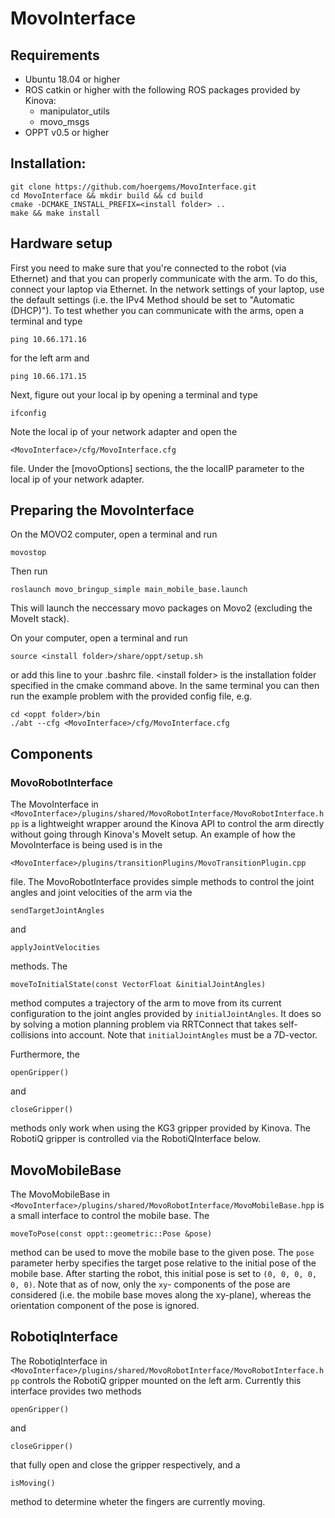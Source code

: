 
# MovoInterface

## Requirements
- Ubuntu 18.04 or higher
- ROS catkin or higher with the following ROS packages provided by Kinova: 
	- manipulator_utils 
	- movo_msgs
- OPPT v0.5 or higher    

## Installation:

    git clone https://github.com/hoergems/MovoInterface.git
    cd MovoInterface && mkdir build && cd build
    cmake -DCMAKE_INSTALL_PREFIX=<install folder> ..
    make && make install

## Hardware setup
First you need to make sure that you're connected to the robot (via Ethernet) and that you can properly communicate with the arm. To do this, connect your laptop via Ethernet. In the network settings of your laptop, use the default settings (i.e. the IPv4 Method should be set to "Automatic (DHCP)"). To test whether you can communicate with the arms, open a terminal and type
    
    ping 10.66.171.16

for the left arm and

    ping 10.66.171.15

Next, figure out your local ip by opening a terminal and type

    ifconfig

Note the local ip of your network adapter and open the 

    <MovoInterface>/cfg/MovoInterface.cfg
file. Under the [movoOptions] sections, the the localIP parameter to the local ip of your network adapter.

## Preparing the MovoInterface
On the MOVO2 computer, open a terminal and run

    movostop

Then run

    roslaunch movo_bringup_simple main_mobile_base.launch
This will launch the neccessary movo packages on Movo2 (excluding the MoveIt stack).

On your computer, open a terminal and run

    source <install folder>/share/oppt/setup.sh

or add this line to your .bashrc file. \<install folder\> is the installation folder specified in the cmake command above. In the same terminal you can then run the example problem with the provided config file, e.g.

    cd <oppt folder>/bin
    ./abt --cfg <MovoInterface>/cfg/MovoInterface.cfg
## Components

### MovoRobotInterface
The MovoInterface in ```<MovoInterface>/plugins/shared/MovoRobotInterface/MovoRobotInterface.hpp``` is a lightweight wrapper around the Kinova API to control the arm directly without going through Kinova's MoveIt setup. An example of how the MovoInterface is being used is in the 
    
    <MovoInterface>/plugins/transitionPlugins/MovoTransitionPlugin.cpp

file. The MovoRobotInterface provides simple methods to control the joint angles and joint velocities of the arm via the

    sendTargetJointAngles

and 

    applyJointVelocities

methods. The

    moveToInitialState(const VectorFloat &initialJointAngles)
method computes a trajectory of the arm to move from its current configuration to the joint angles provided by ```initialJointAngles```. It does so by solving a motion planning problem via RRTConnect that takes self-collisions into account. Note that ```initialJointAngles``` must be a 7D-vector.

Furthermore, the 

    openGripper()

and 

    closeGripper()

methods only work when using the KG3 gripper provided by Kinova. The RobotiQ gripper is controlled via the RobotiQInterface below. 

## MovoMobileBase
The MovoMobileBase in ```<MovoInterface>/plugins/shared/MovoRobotInterface/MovoMobileBase.hpp``` is a small interface to control the mobile base. The 

    moveToPose(const oppt::geometric::Pose &pose)

method can be used to move the mobile base to the given pose. The ```pose``` parameter herby specifies the target pose relative to the initial pose of the mobile base. After starting the robot, this initial pose is set to ```(0, 0, 0, 0, 0, 0)```. Note that as of now, only the ```xy```- components of the pose are considered (i.e. the mobile base moves along the xy-plane), whereas the orientation component of the pose is ignored. 

## RobotiqInterface
The RobotiqInterface in ```<MovoInterface>/plugins/shared/MovoRobotInterface/MovoRobotInterface.hpp```
controls the RobotiQ gripper mounted on the left arm. Currently this interface provides two methods
    
    openGripper()

and 

    closeGripper()

that fully open and close the gripper respectively, and a 

    isMoving()

method to determine wheter the fingers are currently moving.

